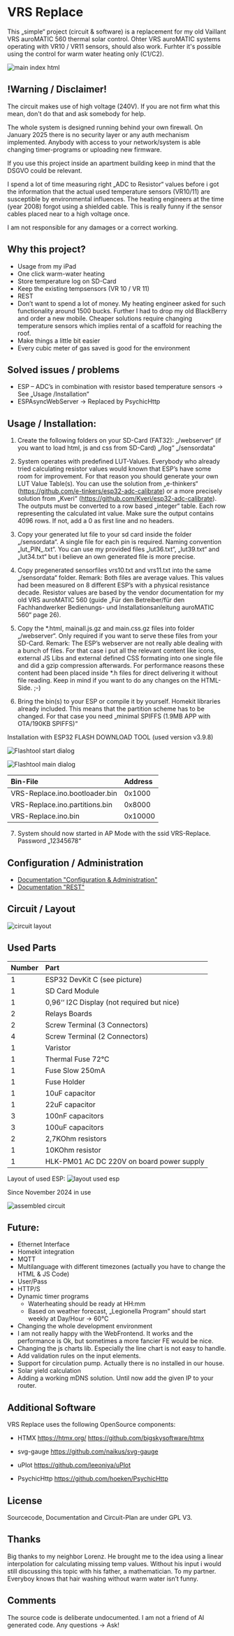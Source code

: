 # VRS Replace
This „simple“ project (circuit & software) is a replacement for my old Vaillant VRS auroMATIC 560 thermal solar control. Ohter VRS auroMATIC systems operating with VR10 / VR11 sensors, should also work. Furhter it's possible using the control for warm water heating only (C1/C2).

![main index html](/doc/readme_md_1.png)

## !Warning / Disclaimer!
The circuit makes use of high voltage (240V). If you are not firm what this mean, don't do that and ask somebody for help.

The whole system is designed running behind your own firewall. On January 2025 there is no security layer or any auth mechanism implemented. Anybody with access to your network/system is able changing timer-programs or uploading new firmware.

If you use this project inside an apartment building keep in mind that the DSGVO could be relevant.

I spend a lot of time measuring right „ADC to Resistor“ values before i got the information that the actual used temperature sensors (VR10/11) are susceptible by environmental influences. The heating engineers at the time (year 2008) forgot using a shielded cable. This is really funny if the sensor cables placed near to a high voltage once.

I am not responsible for any damages or a correct working.

## Why this project?
* Usage from my iPad
* One click warm-water heating
* Store temperature log on SD-Card
* Keep the existing tempsensors (VR 10 / VR 11)
* REST
* Don’t want to spend a lot of money. My heating engineer asked for such functionality around 1500 bucks. Further I had to drop my old BlackBerry and order a new mobile. Cheaper solutions require changing temperature sensors which implies rental of a scaffold for reaching the roof.
* Make things a little bit easier
* Every cubic meter of gas saved is good for the environment

## Solved issues / problems
* ESP – ADC’s in combination with resistor based temperature sensors → See „Usage /Installation“
* ESPAsyncWebServer → Replaced by PsychicHttp

## Usage / Installation:
1. Create the following folders on your SD-Card (FAT32):
„/webserver“ (if you want to load html, js and css from SD-Card)
„/log“
„/sensordata“

2. System operates with predefined LUT-Values. Everybody who already tried calculating resistor values would known that ESP’s have some room for improvement. For that reason you should generate your own LUT Value Table(s). You can use the solution from „e-thinkers“ (https://github.com/e-tinkers/esp32-adc-calibrate) or a more precisely solution from „Kveri“ (https://github.com/Kveri/esp32-adc-calibrate). The outputs must be converted to a row based „integer“ table. Each row representing the calculated int value. Make sure the output contains 4096 rows. If not, add a 0 as first line and no headers.

3. Copy your generated lut file to your sd card inside the folder „/sensordata“. A single file for each pin is required. Naming convention „lut_PIN_.txt“. You can use my provided files „lut36.txt“, „lut39.txt“ and „lut34.txt“ but i believe an own generated file is more precise.

4. Copy pregenerated sensorfiles vrs10.txt and vrs11.txt into the same „/sensordata“ folder.
Remark:
Both files are average values. This values had been measured on 8 different ESP’s with a physical resistance decade. Resistor values are based by the vendor documentation for my old VRS auroMATIC 560 (guide „Für den Betreiber/für den Fachhandwerker Bedienungs- und Installationsanleitung auroMATIC 560“ page 26).

5. Copy the *.html, mainall.js.gz and main.css.gz files into folder „/webserver“. Only required if you want to serve these files from your SD-Card.
Remark:
The ESP’s webserver are not really able dealing with a bunch of files. For that case i put all the relevant content like icons, external JS Libs and external defined CSS formating into one single file and did a gzip compression afterwards. For performance reasons these content had been placed inside *.h files for direct delivering it without file reading. Keep in mind if you want to do any changes on the HTML-Side. ;-)

6. Bring the bin(s) to your ESP or compile it by yourself.
Homekit libraries already included. This means that the partition scheme has to be changed. For that case you need „minimal SPIFFS (1.9MB APP with OTA/190KB SPIFFS)“

Installation with ESP32 FLASH DOWNLOAD TOOL (used version v3.9.8)

![Flashtool start dialog](/doc/readme_md_4.png)

![Flashtool main dialog](/doc/readme_md_5.png)

| Bin-File | Address |
| :--- | :--- |
| VRS-Replace.ino.bootloader.bin | 0x1000 |
| VRS-Replace.ino.partitions.bin | 0x8000 |
| VRS-Replace.ino.bin | 0x10000 |

7. System should now started in AP Mode with the ssid VRS-Replace. Password „12345678“

## Configuration / Administration
* [Documentation "Configuration & Administration"](https://github.com/kleinekuh/vrsreplace/blob/main/doc/admin.md)
* [Documentation "REST"](https://github.com/kleinekuh/vrsreplace/blob/main/doc/rest.md)


## Circuit / Layout
![circuit layout](/doc/readme_md_2.png)

## Used Parts
| Number | Part |
| --- | :--- |
| 1 | ESP32 DevKit C (see picture) |
| 1 | SD Card Module |
| 1 | 0,96‘‘ I2C Display (not required but nice) |
| 2 | Relays Boards |
| 2 | Screw Terminal (3 Connectors) |
| 4 | Screw Terminal (2 Connectors) |
| 1 | Varistor |
| 1 | Thermal Fuse 72°C |
| 1 | Fuse Slow 250mA |
| 1 | Fuse Holder |
| 1 | 10uF capacitor |
| 1 | 22uF capacitor |
| 3 | 100nF capacitors |
| 3 | 100uF capacitors |
| 2 | 2,7KOhm resistors |
| 1 | 10KOhm resistor |
| 1 | HLK-PM01 AC DC 220V on board power supply |


Layout of used ESP:
![layout used esp](/doc/readme_md_3.png)

Since November 2024 in use

![assembled circuit](/doc/readme_md_6.png)


## Future:
- Ethernet Interface
- Homekit integration
- MQTT
- Multilanguage with different timezones (actually you have to change the HTML & JS Code)
- User/Pass
- HTTP/S
- Dynamic timer programs
	- Waterheating should be ready at HH:mm
	- Based on weather forecast, „Legionella Program“ should start weekly at Day/Hour -> 60°C
- Changing the whole development environment
- I am not really happy with the WebFrontend. It works and the performance is Ok, but sometimes a more fancier FE would be nice.
- Changing the js charts lib. Especially the line chart is not easy to handle.
- Add validation rules on the input elements.
- Support for circulation pump. Actually there is no installed in our house.
- Solar yield calculation
- Adding a working mDNS solution. Until now add the given IP to your router.



## Additional Software
VRS Replace uses the following OpenSource components:
* HTMX
https://htmx.org/
https://github.com/bigskysoftware/htmx

* svg-gauge
https://github.com/naikus/svg-gauge

* uPlot
https://github.com/leeoniya/uPlot

* PsychicHttp
https://github.com/hoeken/PsychicHttp

## License
Sourcecode, Documentation and Circuit-Plan are under GPL V3.

## Thanks
Big thanks to my neighbor Lorenz. He brought me to the idea using a linear interpolation for calculating missing temp values. Without his input i would still discussing this topic with his father, a mathematician.
To my partner. Everyboy knows that hair washing without warm water isn’t funny.

## Comments
The source code is deliberate undocumented. I am not a friend of AI generated code. Any questions → Ask!
